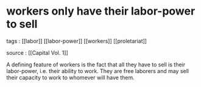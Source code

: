 # workers only have their labor-power to sell

tags
: [[labor]] [[labor-power]] [[workers]] [[proletariat]]

source
: [[Capital Vol. 1]]

A defining feature of workers is the fact that all they have to sell is their labor-power, i.e. their ability to work. They are free laborers and may sell their capacity to work to whomever will have them.
